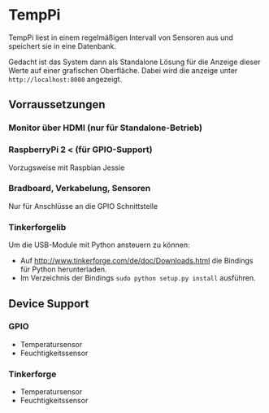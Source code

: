 # TempPi

TempPi liest in einem regelmäßigen Intervall von Sensoren aus und speichert sie in eine Datenbank.

Gedacht ist das System dann als Standalone Lösung für die Anzeige dieser Werte auf einer grafischen Oberfläche. Dabei wird die anzeige unter <code>http://localhost:8080</code> angezeigt.

## Vorraussetzungen

### Monitor über HDMI (nur für Standalone-Betrieb)

### RaspberryPi 2 < (für GPIO-Support)

Vorzugsweise mit Raspbian Jessie

### Bradboard, Verkabelung, Sensoren

Nur für Anschlüsse an die GPIO Schnittstelle

### Tinkerforgelib

Um die USB-Module mit Python ansteuern zu können:

- Auf <a href='http://www.tinkerforge.com/de/doc/Downloads.html'>http://www.tinkerforge.com/de/doc/Downloads.html</a> die Bindings für Python herunterladen.
- Im Verzeichnis der Bindings `sudo python setup.py install` ausführen.



## Device Support

### GPIO

- Temperatursensor
- Feuchtigkeitssensor

### Tinkerforge

- Temperatursensor
- Feuchtigkeitssensor
